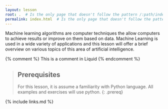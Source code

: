 ```yaml
---
layout: lesson
root: .  # Is the only page that doesn't follow the pattern /:path/index.html
permalink: index.html  # Is the only page that doesn't follow the pattern /:path/index.html
---
```

Machine learning algorithms are computer techniques the allow computers to achieve results or improve on them based on data. Machine Learning is used in a wide variety of applications and this lesson will offer a brief overview on various topics of this area of artificial intelligence.


<!-- this is an html comment -->

{% comment %} This is a comment in Liquid {% endcomment %}

> ## Prerequisites
>
> For this lesson, it is assume a familiarity with Python language. All examples and exercises will use python.
{: .prereq}

{% include links.md %}
